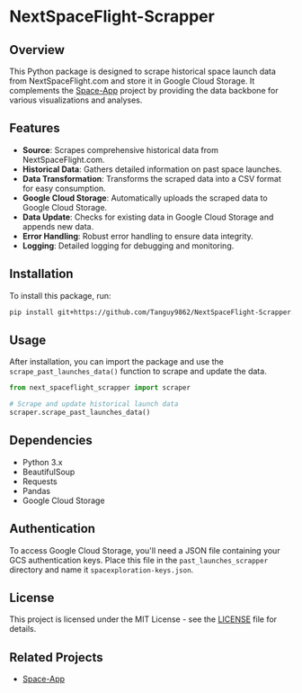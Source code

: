 # NextSpaceFlight-Scrapper

## Overview

This Python package is designed to scrape historical space launch data from NextSpaceFlight.com and store it in Google Cloud Storage. It complements the [Space-App](https://github.com/Tanguy9862/Space-App) project by providing the data backbone for various visualizations and analyses.

## Features

- **Source**: Scrapes comprehensive historical data from NextSpaceFlight.com.
- **Historical Data**: Gathers detailed information on past space launches.
- **Data Transformation**: Transforms the scraped data into a CSV format for easy consumption.
- **Google Cloud Storage**: Automatically uploads the scraped data to Google Cloud Storage.
- **Data Update**: Checks for existing data in Google Cloud Storage and appends new data.
- **Error Handling**: Robust error handling to ensure data integrity.
- **Logging**: Detailed logging for debugging and monitoring.

## Installation

To install this package, run:

```bash
pip install git+https://github.com/Tanguy9862/NextSpaceFlight-Scrapper.git
```

## Usage

After installation, you can import the package and use the `scrape_past_launches_data()` function to scrape and update the data.

```python
from next_spaceflight_scrapper import scraper

# Scrape and update historical launch data
scraper.scrape_past_launches_data()
```

## Dependencies

- Python 3.x
- BeautifulSoup
- Requests
- Pandas
- Google Cloud Storage

## Authentication

To access Google Cloud Storage, you'll need a JSON file containing your GCS authentication keys. Place this file in the `past_launches_scrapper` directory and name it `spacexploration-keys.json`.

## License

This project is licensed under the MIT License - see the [LICENSE](LICENSE) file for details.

## Related Projects

- [Space-App](https://github.com/Tanguy9862/Space-App)
